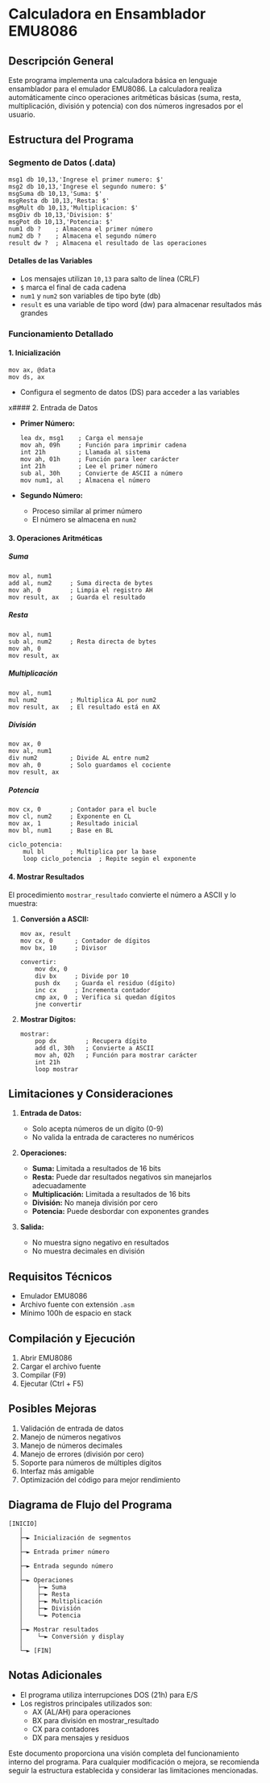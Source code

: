 # Calculadora en Ensamblador EMU8086

## Descripción General
Este programa implementa una calculadora básica en lenguaje ensamblador para el emulador EMU8086. La calculadora realiza automáticamente cinco operaciones aritméticas básicas (suma, resta, multiplicación, división y potencia) con dos números ingresados por el usuario.

## Estructura del Programa

### Segmento de Datos (.data)
```assembly
msg1 db 10,13,'Ingrese el primer numero: $'
msg2 db 10,13,'Ingrese el segundo numero: $'
msgSuma db 10,13,'Suma: $'
msgResta db 10,13,'Resta: $'
msgMult db 10,13,'Multiplicacion: $'
msgDiv db 10,13,'Division: $'
msgPot db 10,13,'Potencia: $'
num1 db ?    ; Almacena el primer número
num2 db ?    ; Almacena el segundo número
result dw ?  ; Almacena el resultado de las operaciones
```

#### Detalles de las Variables
- Los mensajes utilizan `10,13` para salto de línea (CRLF)
- `$` marca el final de cada cadena
- `num1` y `num2` son variables de tipo byte (db)
- `result` es una variable de tipo word (dw) para almacenar resultados más grandes

### Funcionamiento Detallado

#### 1. Inicialización
```assembly
mov ax, @data
mov ds, ax
```
- Configura el segmento de datos (DS) para acceder a las variables

x#### 2. Entrada de Datos
- **Primer Número:**
  ```assembly
  lea dx, msg1    ; Carga el mensaje
  mov ah, 09h     ; Función para imprimir cadena
  int 21h         ; Llamada al sistema
  mov ah, 01h     ; Función para leer carácter
  int 21h         ; Lee el primer número
  sub al, 30h     ; Convierte de ASCII a número
  mov num1, al    ; Almacena el número
  ```

- **Segundo Número:**
  - Proceso similar al primer número
  - El número se almacena en `num2`

#### 3. Operaciones Aritméticas

##### Suma
```assembly
mov al, num1
add al, num2     ; Suma directa de bytes
mov ah, 0        ; Limpia el registro AH
mov result, ax   ; Guarda el resultado
```

##### Resta
```assembly
mov al, num1
sub al, num2     ; Resta directa de bytes
mov ah, 0
mov result, ax
```

##### Multiplicación
```assembly
mov al, num1
mul num2         ; Multiplica AL por num2
mov result, ax   ; El resultado está en AX
```

##### División
```assembly
mov ax, 0
mov al, num1
div num2         ; Divide AL entre num2
mov ah, 0        ; Solo guardamos el cociente
mov result, ax
```

##### Potencia
```assembly
mov cx, 0        ; Contador para el bucle
mov cl, num2     ; Exponente en CL
mov ax, 1        ; Resultado inicial
mov bl, num1     ; Base en BL

ciclo_potencia:
    mul bl       ; Multiplica por la base
    loop ciclo_potencia  ; Repite según el exponente
```

#### 4. Mostrar Resultados
El procedimiento `mostrar_resultado` convierte el número a ASCII y lo muestra:

1. **Conversión a ASCII:**
   ```assembly
   mov ax, result
   mov cx, 0      ; Contador de dígitos
   mov bx, 10     ; Divisor
   
   convertir:
       mov dx, 0
       div bx     ; Divide por 10
       push dx    ; Guarda el residuo (dígito)
       inc cx     ; Incrementa contador
       cmp ax, 0  ; Verifica si quedan dígitos
       jne convertir
   ```

2. **Mostrar Dígitos:**
   ```assembly
   mostrar:
       pop dx        ; Recupera dígito
       add dl, 30h   ; Convierte a ASCII
       mov ah, 02h   ; Función para mostrar carácter
       int 21h
       loop mostrar
   ```

## Limitaciones y Consideraciones

1. **Entrada de Datos:**
   - Solo acepta números de un dígito (0-9)
   - No valida la entrada de caracteres no numéricos

2. **Operaciones:**
   - **Suma:** Limitada a resultados de 16 bits
   - **Resta:** Puede dar resultados negativos sin manejarlos adecuadamente
   - **Multiplicación:** Limitada a resultados de 16 bits
   - **División:** No maneja división por cero
   - **Potencia:** Puede desbordar con exponentes grandes

3. **Salida:**
   - No muestra signo negativo en resultados
   - No muestra decimales en división

## Requisitos Técnicos
- Emulador EMU8086
- Archivo fuente con extensión `.asm`
- Mínimo 100h de espacio en stack

## Compilación y Ejecución
1. Abrir EMU8086
2. Cargar el archivo fuente
3. Compilar (F9)
4. Ejecutar (Ctrl + F5)

## Posibles Mejoras
1. Validación de entrada de datos
2. Manejo de números negativos
3. Manejo de números decimales
4. Manejo de errores (división por cero)
5. Soporte para números de múltiples dígitos
6. Interfaz más amigable
7. Optimización del código para mejor rendimiento

## Diagrama de Flujo del Programa
```
[INICIO]
   │
   ├─► Inicialización de segmentos
   │
   ├─► Entrada primer número
   │
   ├─► Entrada segundo número
   │
   ├─► Operaciones
   │    ├─► Suma
   │    ├─► Resta
   │    ├─► Multiplicación
   │    ├─► División
   │    └─► Potencia
   │
   ├─► Mostrar resultados
   │    └─► Conversión y display
   │
   └─► [FIN]
```

## Notas Adicionales
- El programa utiliza interrupciones DOS (21h) para E/S
- Los registros principales utilizados son:
  - AX (AL/AH) para operaciones
  - BX para división en mostrar_resultado
  - CX para contadores
  - DX para mensajes y residuos

Este documento proporciona una visión completa del funcionamiento interno del programa. Para cualquier modificación o mejora, se recomienda seguir la estructura establecida y considerar las limitaciones mencionadas.

